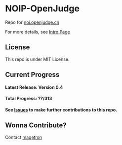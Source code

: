 # NOIP-OpenJudge

Repo for [noi.openjudge.cn](http://noi.openjudge.cn/)

For more details, see [Intro Page](http://magetron.github.io/NOIP-openjudge/)

## License

This repo is under MIT License.

## Current Progress

#### Latest Release: Version 0.4

#### Total Progress: ??/313 

#### See [Issues](https://github.com/magetron/NOIP-openjudge/issues) to make further contributions to this repo.

## Wonna Contribute?

Contact [magetron](http://scr.im/patrickw)
